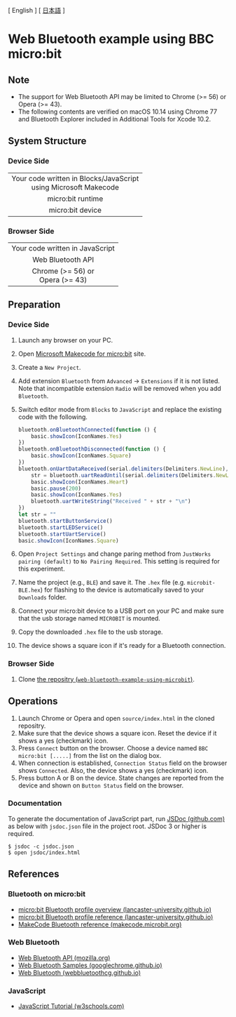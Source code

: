 [ English ] [ [日本語](README_ja.md) ]

# Web Bluetooth example using BBC micro:bit

## Note

+ The support for Web Bluetooth API may be limited to Chrome (>= 56) or Opera (>= 43).
+ The following contents are verified on macOS 10.14 using Chrome 77 and Bluetooth Explorer included in Additional Tools for Xcode 10.2.

## System Structure

### Device Side

<table>
<tr>
<td align="center">
	Your code written in Blocks/JavaScript <br>
	using Microsoft Makecode
	</td>
	</tr>
<tr>
<td align="center">
	micro:bit runtime
	</td>
	</tr>
<tr>
<td align="center">
	micro:bit device
	</td>
	</tr>
	</table>

### Browser Side

<table>
<tr>
<td align="center">
	Your code written in JavaScript
	</td>
	</tr>
<tr>
<td align="center">
	Web Bluetooth API
	</td>
	</tr>
<tr>
<td align="center">
	Chrome (>= 56) or <br>
	Opera (>= 43)
	</td>
	</tr>
	</table>

## Preparation

### Device Side

1. Launch any browser on your PC.
1. Open [Microsoft Makecode for micro:bit](https://makecode.microbit.org/) site.
1. Create a `New Project`.
1. Add extension `Bluetooth` from `Advanced` -> `Extensions` if it is not listed. Note that incompatible extension `Radio` will be removed when you add `Bluetooth`.
1. Switch editor mode from `Blocks` to `JavaScript` and replace the existing code with the following.

	```javascript
	bluetooth.onBluetoothConnected(function () {
	    basic.showIcon(IconNames.Yes)
	})
	bluetooth.onBluetoothDisconnected(function () {
	    basic.showIcon(IconNames.Square)
	})
	bluetooth.onUartDataReceived(serial.delimiters(Delimiters.NewLine), function () {
	    str = bluetooth.uartReadUntil(serial.delimiters(Delimiters.NewLine))
	    basic.showIcon(IconNames.Heart)
	    basic.pause(200)
	    basic.showIcon(IconNames.Yes)
	    bluetooth.uartWriteString("Received " + str + "\n")
	})
	let str = ""
	bluetooth.startButtonService()
	bluetooth.startLEDService()
	bluetooth.startUartService()
	basic.showIcon(IconNames.Square)
	```

1. Open `Project Settings` and change paring method from `JustWorks pairing (default)` to `No Pairing Required`. This setting is required for this experiment.
1. Name the project (e.g., `BLE`) and save it. The `.hex` file (e.g. `microbit-BLE.hex`) for flashing to the device is automatically saved to your `Downloads` folder.
1. Connect your micro:bit device to a USB port on your PC and make sure that the usb storage named `MICROBIT` is mounted.
1. Copy the downloaded `.hex` file to the usb storage.
1. The device shows a square icon if it's ready for a Bluetooth connection.

### Browser Side

1. Clone [the repositry (`web-bluetooth-example-using-microbit`)](https://github.com/softgraph/web-bluetooth-example-using-microbit).

## Operations

1. Launch Chrome or Opera and open `source/index.html` in the cloned repositry.
1. Make sure that the device shows a square icon. Reset the device if it shows a yes (checkmark) icon.
1. Press `Connect` button on the browser. Choose a device named `BBC micro:bit [.....]` from the list on the dialog box.
1. When connection is established, `Connection Status` field on the browser shows `Connected`. Also, the device shows a yes (checkmark) icon.
1. Press button A or B on the device. State changes are reported from the device and shown on `Button Status` field on the browser.

### Documentation

To generate the documentation of JavaScript part, run [JSDoc (github.com)](https://github.com/jsdoc/jsdoc) as below with `jsdoc.json` file in the project root. JSDoc 3 or higher is required.
```Console
$ jsdoc -c jsdoc.json
$ open jsdoc/index.html
```

## References

### Bluetooth on micro:bit

+ [micro:bit Bluetooth profile overview (lancaster-university.github.io)](https://lancaster-university.github.io/microbit-docs/ble/profile/)
+ [micro:bit Bluetooth profile reference (lancaster-university.github.io)](https://lancaster-university.github.io/microbit-docs/resources/bluetooth/bluetooth_profile.html)
+ [MakeCode Bluetooth reference (makecode.microbit.org)](https://makecode.microbit.org/reference/bluetooth)

### Web Bluetooth

+ [Web Bluetooth API (mozilla.org)](https://developer.mozilla.org/en-US/docs/Web/API/Web_Bluetooth_API)
+ [Web Bluetooth Samples (googlechrome.github.io)](https://googlechrome.github.io/samples/web-bluetooth/)
+ [Web Bluetooth (webbluetoothcg.github.io)](https://webbluetoothcg.github.io/web-bluetooth/)

### JavaScript

+ [JavaScript Tutorial (w3schools.com)](https://www.w3schools.com/js/)
